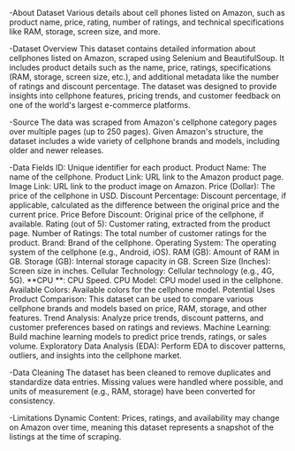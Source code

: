 -About Dataset
Various details about cell phones listed on Amazon, such as product name, price, rating, number of ratings, and technical specifications like RAM, storage, screen size, and more.

-Dataset Overview
This dataset contains detailed information about cellphones listed on Amazon, scraped using Selenium and BeautifulSoup. It includes product details such as the name, price, ratings, specifications (RAM, storage, screen size, etc.), and additional metadata like the number of ratings and discount percentage. The dataset was designed to provide insights into cellphone features, pricing trends, and customer feedback on one of the world's largest e-commerce platforms.

-Source
The data was scraped from Amazon's cellphone category pages over multiple pages (up to 250 pages). Given Amazon's structure, the dataset includes a wide variety of cellphone brands and models, including older and newer releases.

-Data Fields
ID: Unique identifier for each product.
Product Name: The name of the cellphone.
Product Link: URL link to the Amazon product page.
Image Link: URL link to the product image on Amazon.
Price (Dollar): The price of the cellphone in USD.
Discount Percentage: Discount percentage, if applicable, calculated as the difference between the original price and the current price.
Price Before Discount: Original price of the cellphone, if available.
Rating (out of 5): Customer rating, extracted from the product page.
Number of Ratings: The total number of customer ratings for the product.
Brand: Brand of the cellphone.
Operating System: The operating system of the cellphone (e.g., Android, iOS).
RAM (GB): Amount of RAM in GB.
Storage (GB): Internal storage capacity in GB.
Screen Size (Inches): Screen size in inches.
Cellular Technology: Cellular technology (e.g., 4G, 5G).
**CPU **: CPU Speed.
CPU Model: CPU model used in the cellphone.
Available Colors: Available colors for the cellphone model.
Potential Uses
Product Comparison: This dataset can be used to compare various cellphone brands and models based on price, RAM, storage, and other features.
Trend Analysis: Analyze price trends, discount patterns, and customer preferences based on ratings and reviews.
Machine Learning: Build machine learning models to predict price trends, ratings, or sales volume.
Exploratory Data Analysis (EDA): Perform EDA to discover patterns, outliers, and insights into the cellphone market.

-Data Cleaning
The dataset has been cleaned to remove duplicates and standardize data entries. Missing values were handled where possible, and units of measurement (e.g., RAM, storage) have been converted for consistency.

-Limitations
Dynamic Content: Prices, ratings, and availability may change on Amazon over time, meaning this dataset represents a snapshot of the listings at the time of scraping.

